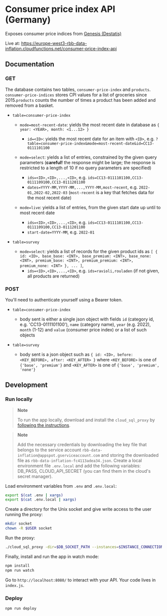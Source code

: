 # Consumer price index API (Germany)

Exposes consumer price indices from [Genesis (Destatis)](https://www-genesis.destatis.de/genesis//online?operation=table&code=61111-0006&bypass=true&levelindex=0&levelid=1657617156882#abreadcrumb)

Live at: https://europe-west3-rbb-data-inflation.cloudfunctions.net/consumer-price-index-api

## Documentation

### GET

The database contains two tables, `consumer-price-index` and `products`. `consumer-price-indices` stores CPI values for a list of groceries since 2015.`products` counts the number of times a product has been added and removed from a basket.

- `table=consumer-price-index`

  - `mode=most-recent-date`: yields the most recent date in database as `{ year: <YEAR>, month: <1...12> }`

    - `id=<ID>`: yields the most recent date for an item with `<ID>`, e.g. `?table=consumer-price-index&mode=most-recent-date&id=CC13-0111101100`

  - `mode=select`: yields a list of entries, constrained by the given query parameters (**careful!** the response might be large; the response is restricted to a length of 10 if no query parameters are specified)

    - `ids=<ID>,<ID>,...,<ID>`, e.g. `ids=CC13-0111101100,CC13-0111109100,CC13-0111201100`
    - `dates=YYYY-MM,YYYY-MM,...,YYYY-MM,most-recent`, e.g. `2022-01,2022-02,2022-03` (`most-recent` is a key that fetches data for the most recent date)

  - `mode=live`: yields a list of entries, from the given start date up until to most recent date
    - `ids=<ID>,<ID>,...,<ID>`, e.g. `ids=CC13-0111101100,CC13-0111109100,CC13-0111201100`
    - `start-date=YYYY-MM`, e.g. `2022-01`

- `table=survey`
  - `mode=select`: yields a list of records for the given product ids as `[ { id: <ID>, base_base: <INT>, base_premium: <INT>, base_none: <INT>, premium_base: <INT>, premium_premium: <INT>, premium_none: <INT> }, ... ]`,
    - `ids=<ID>,<ID>,...,<ID>`, e.g. `ids=ravioli,rouladen` (if not given, all products are returned)

### POST

You'll need to authenticate yourself using a Bearer token.

- `table=consumer-price-index`

  - body sent is either a single json object with fields `id` (category id, e.g. 'CC13-0111101100'), `name` (category name), `year` (e.g. 2022), `month` (1-12) and `value` (consumer price index) or a list of such objects

- `table=survey`
  - body sent is a json object such as `{ id: <ID>, before: <KEY_BEFORE>, after: <KEY_AFTER> }` where `<KEY_BEFORE>` is one of `{'base', 'premium'}` and `<KEY_AFTER>` is one of `{'base', 'premium', 'none'}`

## Development

### Run locally

> **Note**
>
> To run the app locally, download and install the `cloud_sql_proxy` by [following the instructions](https://cloud.google.com/sql/docs/mysql/sql-proxy#install).

> **Note**
>
> Add the necessary credentials by downloading the key file that belongs to the service account `rbb-data-inflation@appspot.gserviceaccount.com` and storing the downloaded file as `rbb-data-inflation-fc4113adea34.json`.
> Create a local environment file `.env.local` and add the following variables: DB_PASS, CLOUD_API_SECRET (you can find them in the cloud's secret manager).

Load environment variables from `.env` and `.env.local`:

```bash
export $(cat .env | xargs)
export $(cat .env.local | xargs)
```

Create a directory for the Unix socket and give write access to the user running the proxy:

```bash
mkdir socket
chown -R $USER socket
```

Run the proxy:

```bash
./cloud_sql_proxy -dir=$DB_SOCKET_PATH --instances=$INSTANCE_CONNECTION_NAME --credential_file=$GOOGLE_APPLICATION_CREDENTIALS &
```

Finally, install and run the app in watch mode:

```bash
npm install
npm run watch
```

Go to `http://localhost:8080/` to interact with your API. Your code lives in `index.js`.

### Deploy

```bash
npm run deploy
```
